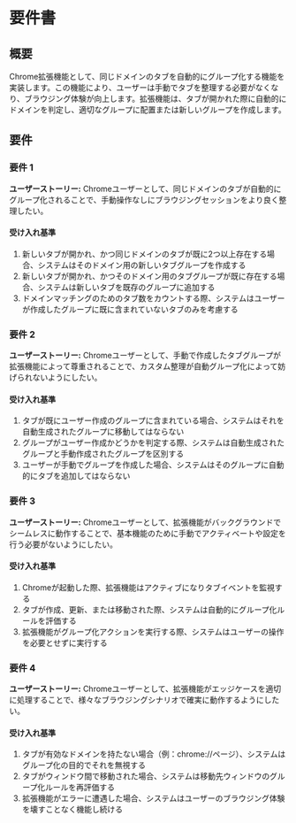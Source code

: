 # 要件書

## 概要

Chrome拡張機能として、同じドメインのタブを自動的にグループ化する機能を実装します。この機能により、ユーザーは手動でタブを整理する必要がなくなり、ブラウジング体験が向上します。拡張機能は、タブが開かれた際に自動的にドメインを判定し、適切なグループに配置または新しいグループを作成します。

## 要件

### 要件 1

**ユーザーストーリー:** Chromeユーザーとして、同じドメインのタブが自動的にグループ化されることで、手動操作なしにブラウジングセッションをより良く整理したい。

#### 受け入れ基準

1. 新しいタブが開かれ、かつ同じドメインのタブが既に2つ以上存在する場合、システムはそのドメイン用の新しいタブグループを作成する
2. 新しいタブが開かれ、かつそのドメイン用のタブグループが既に存在する場合、システムは新しいタブを既存のグループに追加する
3. ドメインマッチングのためのタブ数をカウントする際、システムはユーザーが作成したグループに既に含まれていないタブのみを考慮する

### 要件 2

**ユーザーストーリー:** Chromeユーザーとして、手動で作成したタブグループが拡張機能によって尊重されることで、カスタム整理が自動グループ化によって妨げられないようにしたい。

#### 受け入れ基準

1. タブが既にユーザー作成のグループに含まれている場合、システムはそれを自動生成されたグループに移動してはならない
2. グループがユーザー作成かどうかを判定する際、システムは自動生成されたグループと手動作成されたグループを区別する
3. ユーザーが手動でグループを作成した場合、システムはそのグループに自動的にタブを追加してはならない

### 要件 3

**ユーザーストーリー:** Chromeユーザーとして、拡張機能がバックグラウンドでシームレスに動作することで、基本機能のために手動でアクティベートや設定を行う必要がないようにしたい。

#### 受け入れ基準

1. Chromeが起動した際、拡張機能はアクティブになりタブイベントを監視する
2. タブが作成、更新、または移動された際、システムは自動的にグループ化ルールを評価する
3. 拡張機能がグループ化アクションを実行する際、システムはユーザーの操作を必要とせずに実行する

### 要件 4

**ユーザーストーリー:** Chromeユーザーとして、拡張機能がエッジケースを適切に処理することで、様々なブラウジングシナリオで確実に動作するようにしたい。

#### 受け入れ基準

1. タブが有効なドメインを持たない場合（例：chrome://ページ）、システムはグループ化の目的でそれを無視する
2. タブがウィンドウ間で移動された場合、システムは移動先ウィンドウのグループ化ルールを再評価する
3. 拡張機能がエラーに遭遇した場合、システムはユーザーのブラウジング体験を壊すことなく機能し続ける